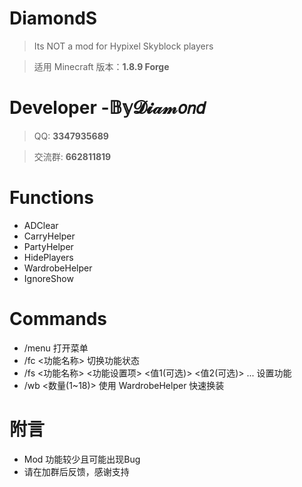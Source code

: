 # DiamondS
> Its NOT a mod for Hypixel Skyblock players

> 适用 Minecraft 版本：**1.8.9 Forge**
# Developer -𝔹𝕪𝓓𝓲𝒶𝓂𝘰𝘯𝘥
> QQ: **3347935689**

> 交流群: **662811819**

# Functions
- ADClear
- CarryHelper
- PartyHelper
- HidePlayers
- WardrobeHelper
- IgnoreShow

# Commands
- /menu 打开菜单
- /fc <功能名称> 切换功能状态
- /fs <功能名称> <功能设置项> <值1(可选)> <值2(可选)> ... 设置功能
- /wb <数量(1~18)> 使用 WardrobeHelper 快速换装

# 附言
- Mod 功能较少且可能出现Bug
- 请在加群后反馈，感谢支持

